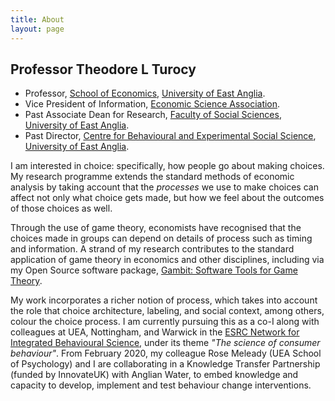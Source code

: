 ```yaml
---
title: About
layout: page
---
```

<!--- ![Profile Image]({{ site.url }}/{{ site.picture }}) --->

## Professor Theodore L Turocy

* Professor, [School of Economics](https://www.uea.ac.uk/economics),
[University of East Anglia](https://www.uea.ac.uk).
* Vice President of Information,
[Economic Science Association](http://www.economicscience.org).
* Past Associate Dean for Research,
[Faculty of Social Sciences](https://www.uea.ac.uk/ssf),
[University of East Anglia](https://www.uea.ac.uk).
* Past Director,
[Centre for Behavioural and Experimental Social Science](http://www.uea.ac.uk/cbess),
[University of East Anglia](https://www.uea.ac.uk).

I am interested in choice: specifically, how people go about making
choices.
My research programme extends the standard methods of economic
analysis by taking account that the _processes_ we use to make choices
can affect not only what choice gets made, but how we feel about the
outcomes of those choices as well.

Through the use of game theory, economists have recognised that
the choices made in groups can depend on details of process such as
timing and information.
A strand of my research contributes to the standard application of
game theory in economics and other disciplines, including via
my Open Source software package,
[Gambit: Software Tools for Game Theory](http://www.gambit-project.org).

My work incorporates a richer notion of process, which takes into
account the role that choice architecture, labeling, and social
context, among others, colour the choice process.
I am currently pursuing this as a co-I along with colleagues at UEA,
Nottingham, and Warwick in the
[ESRC Network for Integrated Behavioural Science](http://www.behavioural-science.ac.uk),
under its theme _&quot;The science of consumer behaviour&quot;_.
From February 2020, my colleague Rose Meleady (UEA School of
Psychology)
and I are collaborating in a Knowledge Transfer Partnership (funded by InnovateUK)
with Anglian Water, to embed knowledge and capacity to develop,
implement and test behaviour change interventions.


